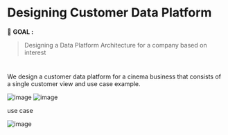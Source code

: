 # Designing Customer Data Platform
:round_pushpin: **GOAL :** 
> Designing a Data Platform Architecture for a company based on interest

#

We design a customer data platform for a cinema business that consists of a single customer view and use case example.

![image](https://github.com/terjirapat/MADT8101-Customer-Analytics/assets/77285026/fdda6247-d496-4c03-9535-4333b07c3ca2)
![image](https://github.com/terjirapat/MADT8101-Customer-Analytics/assets/77285026/8b80ae49-364d-4cdc-9fe3-99833a1a36c3)

use case

![image](https://github.com/terjirapat/MADT8101-Customer-Analytics/assets/77285026/8471de0e-b07d-433c-a6fc-b7e690453602)
